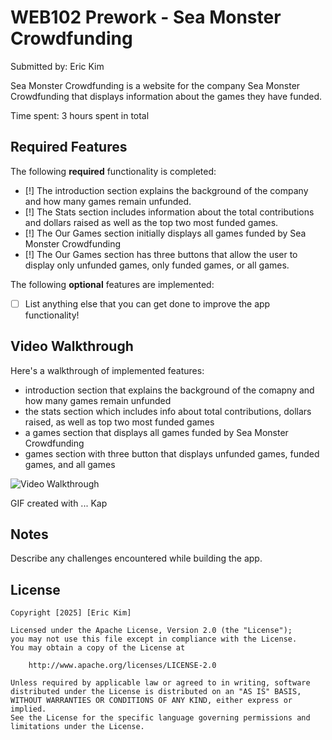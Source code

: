 # WEB102 Prework - Sea Monster Crowdfunding

Submitted by: Eric Kim

Sea Monster Crowdfunding is a website for the company Sea Monster Crowdfunding that displays information about the games they have funded.

Time spent: 3 hours spent in total

## Required Features

The following **required** functionality is completed:

* [!] The introduction section explains the background of the company and how many games remain unfunded.
* [!] The Stats section includes information about the total contributions and dollars raised as well as the top two most funded games.
* [!] The Our Games section initially displays all games funded by Sea Monster Crowdfunding
* [!] The Our Games section has three buttons that allow the user to display only unfunded games, only funded games, or all games.

The following **optional** features are implemented:

* [ ] List anything else that you can get done to improve the app functionality!

## Video Walkthrough

Here's a walkthrough of implemented features: 
- introduction section that explains the background of the comapny and how many games remain unfunded
- the stats section which includes info about total contributions, dollars raised, as well as top two most funded games
- a games section that displays all games funded by Sea Monster Crowdfunding
- games section with three button that displays unfunded games, funded games, and all games

<img src='https://imgur.com/a/JnRxPiq' title='Video Walkthrough' width='' alt='Video Walkthrough' />

<!-- Replace this with whatever GIF tool you used! -->
GIF created with ...  Kap
<!-- Recommended tools:
[Kap](https://getkap.co/) for macOS
[ScreenToGif](https://www.screentogif.com/) for Windows
[peek](https://github.com/phw/peek) for Linux. -->

## Notes

Describe any challenges encountered while building the app.

## License

    Copyright [2025] [Eric Kim]

    Licensed under the Apache License, Version 2.0 (the "License");
    you may not use this file except in compliance with the License.
    You may obtain a copy of the License at

        http://www.apache.org/licenses/LICENSE-2.0

    Unless required by applicable law or agreed to in writing, software
    distributed under the License is distributed on an "AS IS" BASIS,
    WITHOUT WARRANTIES OR CONDITIONS OF ANY KIND, either express or implied.
    See the License for the specific language governing permissions and
    limitations under the License.
